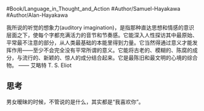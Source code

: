 #Book/Language_in_Thought_and_Action 
#Author/Samuel-Hayakawa 
#Author/Alan-Hayakawa 

我所说的听觉的想象力(auditory imagination)，是指那种直达思想和情感的意识层面之下，使每个字都充满活力的音节和节奏感。它能深入人性探访其中最原始、平常最不注意的部分，从人类最基础的本能里得到力量。它当然得通过意义才能发挥作用——至少不会完全没有平常所谓的意义。它能将古老的、模糊的、陈腐的成分，与流行的、新颖的、惊人的成分结合起来。它是最陈旧和最文明的心境的综合物。
—— 艾略特 T. S. Eliot

## 思考

男女暧昧的时候，不管说的是什么，其实都是“我喜欢你”。

